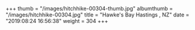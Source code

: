 +++
thumb = "/images/hitchhike-00304-thumb.jpg"
albumthumb = "/images/hitchhike-00304.jpg"
title = "Hawke's Bay Hastings , NZ"
date = "2019:08:24 16:56:38"
weight = 304
+++
